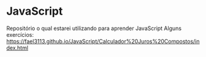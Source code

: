 # JavaScript
 Repositório o qual estarei utilizando para aprender JavaScript
 Alguns exercícios:
 https://fael3113.github.io/JavaScript/Calculador%20Juros%20Compostos/index.html

